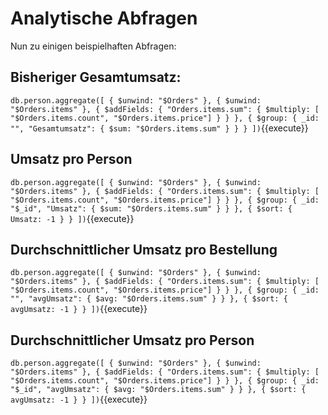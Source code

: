 # Analytische Abfragen
Nun zu einigen beispielhaften Abfragen:

## Bisheriger Gesamtumsatz:
`db.person.aggregate([
    {
        $unwind: "$Orders"
    },
    {
        $unwind: "$Orders.items"
    },
    {
        $addFields: {
            "Orders.items.sum": { $multiply: [ "$Orders.items.count", "$Orders.items.price"] }
        }
    },
    {
        $group: {
            _id: "",
            "Gesamtumsatz": { $sum: "$Orders.items.sum" }
        }
    }
])`{{execute}}

## Umsatz pro Person
`db.person.aggregate([
    {
        $unwind: "$Orders"
    },
    {
        $unwind: "$Orders.items"
    },
    {
        $addFields: {
            "Orders.items.sum": { $multiply: [ "$Orders.items.count", "$Orders.items.price"] }
        }
    },
    {
        $group: {
            _id: "$_id",
            "Umsatz": { $sum: "$Orders.items.sum" }
        }
    },
    {
        $sort: {
            Umsatz: -1
        }
    }
])`{{execute}}

## Durchschnittlicher Umsatz pro Bestellung
`db.person.aggregate([
    {
        $unwind: "$Orders"
    },
    {
        $unwind: "$Orders.items"
    },
    {
        $addFields: {
            "Orders.items.sum": { $multiply: [ "$Orders.items.count", "$Orders.items.price"] }
        }
    },
    {
        $group: {
            _id: "",
            "avgUmsatz": { $avg: "$Orders.items.sum" }
        }
    },
    {
        $sort: {
            avgUmsatz: -1
        }
    }
])`{{execute}}

## Durchschnittlicher Umsatz pro Person
`db.person.aggregate([
    {
        $unwind: "$Orders"
    },
    {
        $unwind: "$Orders.items"
    },
    {
        $addFields: {
            "Orders.items.sum": { $multiply: [ "$Orders.items.count", "$Orders.items.price"] }
        }
    },
    {
        $group: {
            _id: "$_id",
            "avgUmsatz": { $avg: "$Orders.items.sum" }
        }
    },
    {
        $sort: {
            avgUmsatz: -1
        }
    }
])`{{execute}}
